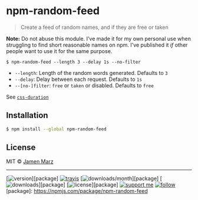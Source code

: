 
# npm-random-feed

> Create a feed of random names, and if they are free or taken

**Note:** Do not abuse this module.  I've made it for my own personal use when struggling to find short reasonable names on npm.  I've published it _if_ other people want to use it for the same purpose.

```
$ npm-random-feed --length 3 --delay 1s --no-filter
```

 - `--length`: Length of the random words generated.  Defaults to `3`
 - `--delay`: Delay between each request. Defaults to `1s`
 - `--[no-]filter`: `free` or `taken` or disabled.  Defaults to `free`

See [`css-duration`](https://npmjs.com/)

## Installation

```sh
$ npm install --global npm-random-feed
```

## License

MIT © [Jamen Marz](https://git.io/jamen)

---

[![version](https://img.shields.io/npm/v/npm-random-feed.svg?style=flat-square)][package] [![travis](https://img.shields.io/travis/npm-random-feed/jamen.svg?style=flat-square)](https://travis-ci.org/npm-random-feed/jamen) [![downloads/month](https://img.shields.io/npm/dm/npm-random-feed.svg?style=flat-square)][package] [![downloads](https://img.shields.io/npm/dt/npm-random-feed.svg?style=flat-square)][package] [![license](https://img.shields.io/npm/l/npm-random-feed.svg?style=flat-square)][package] [![support me](https://img.shields.io/badge/support%20me-paypal-green.svg?style=flat-square)](https://www.paypal.me/jamenmarz/5usd) [![follow](https://img.shields.io/github/followers/jamen.svg?style=social&label=Follow)](https://github.com/jamen)
[package]: https://npmjs.com/package/npm-random-feed
